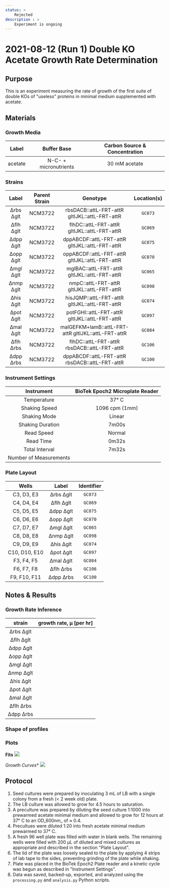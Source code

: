 ```yaml
---
status: >
    Rejected 
description : >
    Experiment is ongoing 
---
```


# 2021-08-12 (Run 1) Double KO Acetate Growth Rate Determination

## Purpose
This is an experiment measuring the rate of growth of the first suite of 
double KOs of  "useless" proteins in minimal medium supplemented with acetate.

## Materials

### Growth Media
| **Label** | **Buffer Base** | **Carbon Source & Concentration** |
|:--:|:--:|:--:|
| acetate | N-C- + micronutrients | 30 mM acetate |

### Strains 
| **Label** | **Parent Strain**|  **Genotype** | **Location(s)**|
|:--: | :--:| :--:| :--:|
|∆rbs ∆glt | NCM3722 | rbsDACB::attL-FRT-attR gltIJKL::attL-FRT-attR | `GC073`|
|∆flh ∆glt | NCM3722 | flhDC::attL-FRT-attR gltIJKL::attL-FRT-attR | `GC069`|
|∆dpp ∆glt | NCM3722 | dppABCDF::attL-FRT-attR gltIJKL::attL-FRT-attR | `GC075`|
|∆opp ∆glt | NCM3722 | oppABCDF::attL-FRT-attR gltIJKL::attL-FRT-attR | `GC070`|
|∆mgl ∆glt | NCM3722 | mglBAC::attL-FRT-attR gltIJKL::attL-FRT-attR | `GC065`|
|∆nmp ∆glt | NCM3722 | nmpC::attL-FRT-attR gltIJKL::attL-FRT-attR | `GC098`|
|∆his ∆glt | NCM3722 | hisJQMP::attL-FRT-attR gltIJKL::attL-FRT-attR | `GC074`|
|∆pot ∆glt | NCM3722 | potFGHI::attL-FRT-attR gltIJKL::attL-FRT-attR | `GC097`|
|∆mal ∆glt | NCM3722 | malGEFKM+lamB::attL-FRT-attR gltIJKL::attL-FRT-attR | `GC084`|
|∆flh ∆rbs | NCM3722 | flhDC::attL-FRT-attR rbsDACB::attL-FRT-attR | `GC106`|
|∆dpp ∆rbs | NCM3722 | dppABCDF::attL-FRT-attR rbsDACB::attL-FRT-attR | `GC100`|

### Instrument Settings
| Instrument | BioTek Epoch2 Microplate Reader|
|:--:| :--:|
| Temperature| 37° C|
| Shaking Speed| 1096 cpm (1mm) |
| Shaking Mode | Linear |
| Shaking Duration| 7m00s|
|Read Speed| Normal|
| Read Time | 0m32s|
| Total Interval | 7m32s |
| Number of Measurements |  | 

### Plate Layout
| **Wells** | **Label** | **Identifier** |
|:--: | :--:  | :--: |
|C3, D3, E3 | ∆rbs ∆glt | `GC073` | 
|C4, D4, E4 | ∆flh ∆glt | `GC069` |
|C5, D5, E5 | ∆dpp ∆glt | `GC075` |
|C6, D6, E6 | ∆opp ∆glt | `GC070` |
|C7, D7, E7 | ∆mgl ∆glt| `GC065` |
|C8, D8, E8 | ∆nmp ∆glt | `GC098` | 
|C9, D9, E9 | ∆his ∆glt | `GC074` |
|C10, D10, E10 | ∆pot ∆glt | `GC097` |
|F3, F4, F5 | ∆mal ∆glt | `GC084` |
|F6, F7, F8 | ∆flh ∆rbs | `GC106` |
|F9, F10, F11 | ∆dpp ∆rbs | `GC100` |


## Notes & Results

### Growth Rate Inference

| **strain** | **growth rate, µ [per hr]** |
|:--: |:--:|
|∆rbs ∆glt | |
|∆flh ∆glt | |
|∆dpp ∆glt | | 
|∆opp ∆glt | |
|∆mgl ∆glt | |
|∆nmp ∆glt | |
|∆his ∆glt | |
|∆pot ∆glt | |
|∆mal ∆glt | |
|∆flh ∆rbs | |
|∆dpp ∆rbs | |

### Shape of profiles


### Plots

**Fits**
![](output/2021-08-11_r1_DoubleKO_acetate_fits.png)

*Growth Curves**
![](output/2021-08-11_r1_DoubleKO_acetate_raw_traces.png)

## Protocol 
1.  Seed cultures were prepared by inoculating 3 mL of LB with a single colony from a fresh (< 2 week old) plate.
2. The LB culture was allowed to grow for 4.5 hours to saturation. 
3. A preculture was prepared by diluting the seed culture 1:1000 into 
prewarmed acetate minimal medium and allowed to grow for 12 hours at 37° C
to an OD_600nm_ of ≈ 0.4.
4. Precultues were diluted  1:20 into fresh acetate minimal medium prewarmed to 37° C.
4. A fresh 96 well plate was filled with water in blank wells. The remaining wells 
were filled with 200 µL of diluted and mixed cultures as appropriate and described in 
the section "Plate Layout".
5. The lid of the plate was loosely sealed to the plate by applying 4 strips of 
lab tape to the sides, preventing grinding of the plate while shaking. 
6. Plate was placed in the BioTek Epoch2 Plate reader and a kinetic cycle was begun 
as described in "Instrument Settings".
7. Data was saved, backed-up, exported, and analyzed using the `processing.py` and 
`analysis.py` Python scripts.
